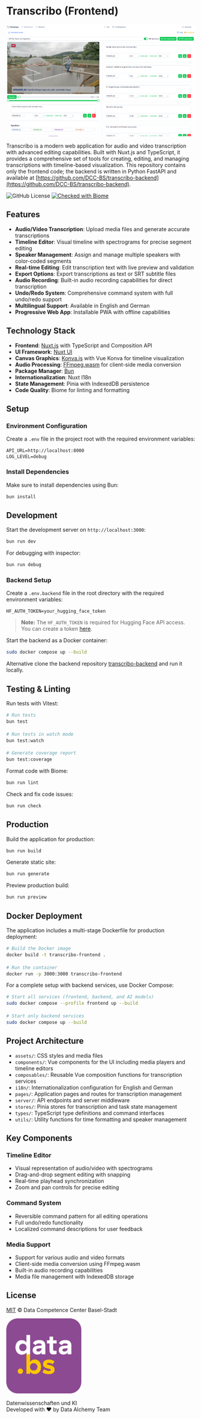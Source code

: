 # Transcribo (Frontend)

![Transcribo Screenshot](_imgs/Transcribo.png)

Transcribo is a modern web application for audio and video transcription with advanced editing capabilities. Built with Nuxt.js and TypeScript, it provides a comprehensive set of tools for creating, editing, and managing transcriptions with timeline-based visualization. This repository contains only the frontend code; the backend is written in Python FastAPI and available at [https://github.com/DCC-BS/transcribo-backend](https://github.com/DCC-BS/transcribo-backend).

![GitHub License](https://img.shields.io/github/license/DCC-BS/transcribo-frontend) [![Checked with Biome](https://img.shields.io/badge/Checked_with-Biome-60a5fa?style=flat&logo=biome)](https://biomejs.dev)

## Features

- **Audio/Video Transcription**: Upload media files and generate accurate transcriptions
- **Timeline Editor**: Visual timeline with spectrograms for precise segment editing
- **Speaker Management**: Assign and manage multiple speakers with color-coded segments
- **Real-time Editing**: Edit transcription text with live preview and validation
- **Export Options**: Export transcriptions as text or SRT subtitle files
- **Audio Recording**: Built-in audio recording capabilities for direct transcription
- **Undo/Redo System**: Comprehensive command system with full undo/redo support
- **Multilingual Support**: Available in English and German
- **Progressive Web App**: Installable PWA with offline capabilities

## Technology Stack

- **Frontend**: [Nuxt.js](https://nuxt.com/) with TypeScript and Composition API
- **UI Framework**: [Nuxt UI](https://ui.nuxt.com/)
- **Canvas Graphics**: [Konva.js](https://konvajs.org/) with Vue Konva for timeline visualization
- **Audio Processing**: [FFmpeg.wasm](https://ffmpegwasm.netlify.app/) for client-side media conversion
- **Package Manager**: [Bun](https://bun.sh/)
- **Internationalization**: Nuxt I18n
- **State Management**: Pinia with IndexedDB persistence
- **Code Quality**: Biome for linting and formatting

## Setup

### Environment Configuration

Create a `.env` file in the project root with the required environment variables:

```
API_URL=http://localhost:8000
LOG_LEVEL=debug
```

### Install Dependencies

Make sure to install dependencies using Bun:

```bash
bun install
```

## Development

Start the development server on `http://localhost:3000`:

```bash
bun run dev
```

For debugging with inspector:

```bash
bun run debug
```

### Backend Setup

Create a `.env.backend` file in the root directory with the required environment variables:

```
HF_AUTH_TOKEN=your_hugging_face_token
```

> **Note:** The `HF_AUTH_TOKEN` is required for Hugging Face API access. You can create a token [here](https://huggingface.co/settings/tokens).

Start the backend as a Docker container:

```bash
sudo docker compose up --build
```

Alternative clone the backend repository [transcribo-backend](https://github.com/DCC-BS/transcribo-backend) and run it locally.

## Testing & Linting

Run tests with Vitest:

```bash
# Run tests
bun test

# Run tests in watch mode
bun test:watch

# Generate coverage report
bun test:coverage
```

Format code with Biome:

```bash
bun run lint
```

Check and fix code issues:

```bash
bun run check
```

## Production

Build the application for production:

```bash
bun run build
```

Generate static site:

```bash
bun run generate
```

Preview production build:

```bash
bun run preview
```

## Docker Deployment

The application includes a multi-stage Dockerfile for production deployment:

```bash
# Build the Docker image
docker build -t transcribo-frontend .

# Run the container
docker run -p 3000:3000 transcribo-frontend
```

For a complete setup with backend services, use Docker Compose:

```bash
# Start all services (frontend, backend, and AI models)
sudo docker compose --profile frontend up --build

# Start only backend services
sudo docker compose up --build
```

## Project Architecture

- `assets/`: CSS styles and media files
- `components/`: Vue components for the UI including media players and timeline editors
- `composables/`: Reusable Vue composition functions for transcription services
- `i18n/`: Internationalization configuration for English and German
- `pages/`: Application pages and routes for transcription management
- `server/`: API endpoints and server middleware
- `stores/`: Pinia stores for transcription and task state management
- `types/`: TypeScript type definitions and command interfaces
- `utils/`: Utility functions for time formatting and speaker management

## Key Components

### Timeline Editor
- Visual representation of audio/video with spectrograms
- Drag-and-drop segment editing with snapping
- Real-time playhead synchronization
- Zoom and pan controls for precise editing

### Command System
- Reversible command pattern for all editing operations
- Full undo/redo functionality
- Localized command descriptions for user feedback

### Media Support
- Support for various audio and video formats
- Client-side media conversion using FFmpeg.wasm
- Built-in audio recording capabilities
- Media file management with IndexedDB storage

## License

[MIT](LICENSE) © Data Competence Center Basel-Stadt

<a href="https://www.bs.ch/schwerpunkte/daten/databs/schwerpunkte/datenwissenschaften-und-ki"><img src="https://github.com/DCC-BS/.github/blob/main/_imgs/databs_log.png?raw=true" alt="DCC Logo" width="200" /></a>

Datenwissenschaften und KI <br>
Developed with ❤️ by Data Alchemy Team
